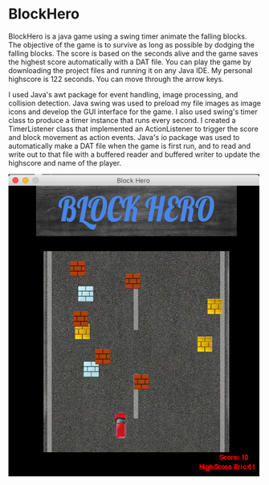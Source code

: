 # BlockHero
BlockHero is a java game using a swing timer animate the falling blocks. The objective of the game is to survive as long as possible by dodging the falling blocks. The score is based on the seconds alive and the game saves the highest score automatically with a DAT file. You can play the game by downloading the project files and running it on any Java IDE. My personal highscore is 122 seconds. You can move through the arrow keys. 

I used Java's awt package for event handling, image processing, and collision detection. Java swing was used to preload my file images as image icons and develop the GUI interface for the game. I also used swing's timer class to produce a timer instance that runs every second. I created a TimerListener class that implemented an ActionListener to trigger the score and block movement as action events. Java's io package was used to automatically make a DAT file when the game is first run, and to read and write out to that file with a buffered reader and buffered writer to update the highscore and name of the player.


![Alt text](/assets/Screenshot.png?raw=true "BLOCK HERO")
